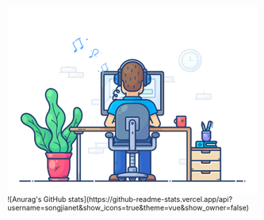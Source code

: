 <img src="https://github.com/songjianet/songjianet/blob/main/images/working.gif" width="550"/>
![Anurag's GitHub stats](https://github-readme-stats.vercel.app/api?username=songjianet&show_icons=true&theme=vue&show_owner=false)
